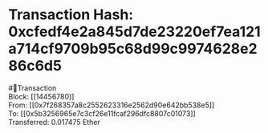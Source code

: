 
Transaction Hash: 0xcfedf4e2a845d7de23220ef7ea121a714cf9709b95c68d99c9974628e286c6d5
====================================================================================
  
#💸Transaction  
Block: [[14456780]]  
From: [[0x7f268357a8c2552623316e2562d90e642bb538e5]]  
To: [[0x5b3256965e7c3cf26e11fcaf296dfc8807c01073]]  
Transferred: 0.017475 Ether